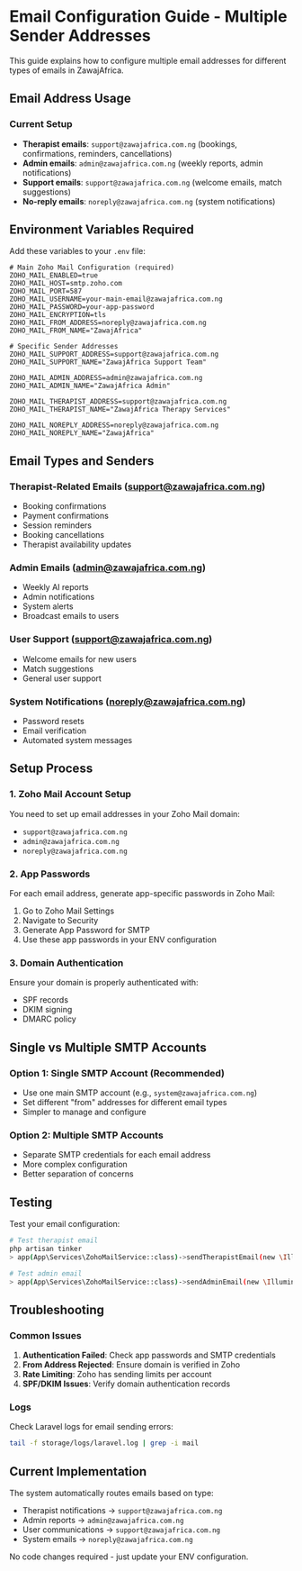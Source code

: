 # Email Configuration Guide - Multiple Sender Addresses

This guide explains how to configure multiple email addresses for different types of emails in ZawajAfrica.

## Email Address Usage

### Current Setup
- **Therapist emails**: `support@zawajafrica.com.ng` (bookings, confirmations, reminders, cancellations)
- **Admin emails**: `admin@zawajafrica.com.ng` (weekly reports, admin notifications)
- **Support emails**: `support@zawajafrica.com.ng` (welcome emails, match suggestions)
- **No-reply emails**: `noreply@zawajafrica.com.ng` (system notifications)

## Environment Variables Required

Add these variables to your `.env` file:

```env
# Main Zoho Mail Configuration (required)
ZOHO_MAIL_ENABLED=true
ZOHO_MAIL_HOST=smtp.zoho.com
ZOHO_MAIL_PORT=587
ZOHO_MAIL_USERNAME=your-main-email@zawajafrica.com.ng
ZOHO_MAIL_PASSWORD=your-app-password
ZOHO_MAIL_ENCRYPTION=tls
ZOHO_MAIL_FROM_ADDRESS=noreply@zawajafrica.com.ng
ZOHO_MAIL_FROM_NAME="ZawajAfrica"

# Specific Sender Addresses
ZOHO_MAIL_SUPPORT_ADDRESS=support@zawajafrica.com.ng
ZOHO_MAIL_SUPPORT_NAME="ZawajAfrica Support Team"

ZOHO_MAIL_ADMIN_ADDRESS=admin@zawajafrica.com.ng
ZOHO_MAIL_ADMIN_NAME="ZawajAfrica Admin"

ZOHO_MAIL_THERAPIST_ADDRESS=support@zawajafrica.com.ng
ZOHO_MAIL_THERAPIST_NAME="ZawajAfrica Therapy Services"

ZOHO_MAIL_NOREPLY_ADDRESS=noreply@zawajafrica.com.ng
ZOHO_MAIL_NOREPLY_NAME="ZawajAfrica"
```

## Email Types and Senders

### Therapist-Related Emails (support@zawajafrica.com.ng)
- Booking confirmations
- Payment confirmations
- Session reminders
- Booking cancellations
- Therapist availability updates

### Admin Emails (admin@zawajafrica.com.ng)
- Weekly AI reports
- Admin notifications
- System alerts
- Broadcast emails to users

### User Support (support@zawajafrica.com.ng)
- Welcome emails for new users
- Match suggestions
- General user support

### System Notifications (noreply@zawajafrica.com.ng)
- Password resets
- Email verification
- Automated system messages

## Setup Process

### 1. Zoho Mail Account Setup
You need to set up email addresses in your Zoho Mail domain:
- `support@zawajafrica.com.ng`
- `admin@zawajafrica.com.ng` 
- `noreply@zawajafrica.com.ng`

### 2. App Passwords
For each email address, generate app-specific passwords in Zoho Mail:
1. Go to Zoho Mail Settings
2. Navigate to Security
3. Generate App Password for SMTP
4. Use these app passwords in your ENV configuration

### 3. Domain Authentication
Ensure your domain is properly authenticated with:
- SPF records
- DKIM signing
- DMARC policy

## Single vs Multiple SMTP Accounts

### Option 1: Single SMTP Account (Recommended)
- Use one main SMTP account (e.g., `system@zawajafrica.com.ng`)
- Set different "from" addresses for different email types
- Simpler to manage and configure

### Option 2: Multiple SMTP Accounts
- Separate SMTP credentials for each email address
- More complex configuration
- Better separation of concerns

## Testing

Test your email configuration:

```bash
# Test therapist email
php artisan tinker
> app(App\Services\ZohoMailService::class)->sendTherapistEmail(new \Illuminate\Mail\Mailable(), 'test@example.com');

# Test admin email  
> app(App\Services\ZohoMailService::class)->sendAdminEmail(new \Illuminate\Mail\Mailable(), 'admin@zawajafrica.com.ng');
```

## Troubleshooting

### Common Issues
1. **Authentication Failed**: Check app passwords and SMTP credentials
2. **From Address Rejected**: Ensure domain is verified in Zoho
3. **Rate Limiting**: Zoho has sending limits per account
4. **SPF/DKIM Issues**: Verify domain authentication records

### Logs
Check Laravel logs for email sending errors:
```bash
tail -f storage/logs/laravel.log | grep -i mail
```

## Current Implementation

The system automatically routes emails based on type:
- Therapist notifications → `support@zawajafrica.com.ng`
- Admin reports → `admin@zawajafrica.com.ng`
- User communications → `support@zawajafrica.com.ng`
- System emails → `noreply@zawajafrica.com.ng`

No code changes required - just update your ENV configuration. 